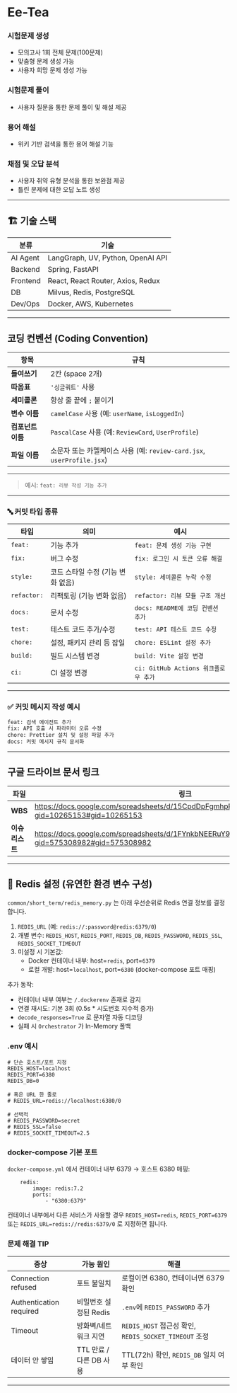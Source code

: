 # Ee-Tea
### 시험문제 생성
- 모의고사 1회 전체 문제(100문제)
- 맞춤형 문제 생성 가능
- 사용자 희망 문제 생성 가능

### 시험문제 풀이
- 사용자 질문을 통한 문제 풀이 및 해설 제공

### 용어 해설
- 위키 기반 검색을 통한 용어 해설 기능

### 채점 및 오답 분석
- 사용자 취약 유형 분석을 통한 보완점 제공
- 틀린 문제에 대한 오답 노트 생성


---

## 🏗️ 기술 스택

| 분류 | 기술 |
|------|------|
| AI Agent | LangGraph, UV, Python, OpenAI API |
| Backend | Spring, FastAPI |
| Frontend | React, React Router, Axios, Redux |
| DB | Milvus, Redis, PostgreSQL |
| Dev/Ops | Docker, AWS, Kubernetes |


---

##  코딩 컨벤션 (Coding Convention)

| 항목 | 규칙 |
|------|------|
| **들여쓰기** | 2칸 (space 2개) |
| **따옴표** | `'싱글쿼트'` 사용 |
| **세미콜론** | 항상 줄 끝에 `;` 붙이기 |
| **변수 이름** | `camelCase` 사용 (예: `userName`, `isLoggedIn`) |
| **컴포넌트 이름** | `PascalCase` 사용 (예: `ReviewCard`, `UserProfile`) |
| **파일 이름** | 소문자 또는 카멜케이스 사용 (예: `review-card.jsx`, `userProfile.jsx`) |

---


> 예시: `feat: 리뷰 작성 기능 추가`

---

### 🔤 커밋 타입 종류

| 타입 | 의미 | 예시 |
|------|------|------|
| `feat:` | 기능 추가 | `feat: 문제 생성 기능 구현` |
| `fix:` | 버그 수정 | `fix: 로그인 시 토큰 오류 해결` |
| `style:` | 코드 스타일 수정 (기능 변화 없음) | `style: 세미콜론 누락 수정` |
| `refactor:` | 리팩토링 (기능 변화 없음) | `refactor: 리뷰 모듈 구조 개선` |
| `docs:` | 문서 수정 | `docs: README에 코딩 컨벤션 추가` |
| `test:` | 테스트 코드 추가/수정 | `test: API 테스트 코드 수정` |
| `chore:` | 설정, 패키지 관리 등 잡일 | `chore: ESLint 설정 추가` |
| `build:` | 빌드 시스템 변경 | `build: Vite 설정 변경` |
| `ci:` | CI 설정 변경 | `ci: GitHub Actions 워크플로우 추가` |

---

### ✅ 커밋 메시지 작성 예시

```bash
feat: 검색 에이전트 추가
fix: API 호출 시 파라미터 오류 수정
chore: Prettier 설치 및 설정 파일 추가
docs: 커밋 메시지 규칙 문서화
```
---

## 구글 드라이브 문서 링크

| 파일 | 링크 |
|-----|-----|
| **WBS** | https://docs.google.com/spreadsheets/d/15CpdDpFgmhpRz0SvhkaE3jrHX7b2lLZL/edit?gid=10265153#gid=10265153 |
| **이슈리스트** | https://docs.google.com/spreadsheets/d/1FYnkbNEERuY9K436zcLwGOSl8Z7tKNhx/edit?gid=575308982#gid=575308982 |

---

## 🧩 Redis 설정 (유연한 환경 변수 구성)

`common/short_term/redis_memory.py` 는 아래 우선순위로 Redis 연결 정보를 결정합니다.

1. `REDIS_URL` (예: `redis://:password@redis:6379/0`)
2. 개별 변수: `REDIS_HOST`, `REDIS_PORT`, `REDIS_DB`, `REDIS_PASSWORD`, `REDIS_SSL`, `REDIS_SOCKET_TIMEOUT`
3. 미설정 시 기본값:
	 - Docker 컨테이너 내부: host=`redis`, port=`6379`
	 - 로컬 개발: host=`localhost`, port=`6380` (docker-compose 포트 매핑)

추가 동작:
- 컨테이너 내부 여부는 `/.dockerenv` 존재로 감지
- 연결 재시도: 기본 3회 (0.5s * 시도번호 지수적 증가)
- `decode_responses=True` 로 문자열 자동 디코딩
- 실패 시 `Orchestrator` 가 In-Memory 폴백

### .env 예시
```
# 단순 호스트/포트 지정
REDIS_HOST=localhost
REDIS_PORT=6380
REDIS_DB=0

# 혹은 URL 한 줄로
# REDIS_URL=redis://localhost:6380/0

# 선택적
# REDIS_PASSWORD=secret
# REDIS_SSL=false
# REDIS_SOCKET_TIMEOUT=2.5
```

### docker-compose 기본 포트
`docker-compose.yml` 에서 컨테이너 내부 6379 → 호스트 6380 매핑:
```
	redis:
		image: redis:7.2
		ports:
			- "6380:6379"
```
컨테이너 내부에서 다른 서비스가 사용할 경우 `REDIS_HOST=redis`, `REDIS_PORT=6379` 또는 `REDIS_URL=redis://redis:6379/0` 로 지정하면 됩니다.

### 문제 해결 TIP
| 증상 | 가능 원인 | 해결 |
|------|-----------|------|
| Connection refused | 포트 불일치 | 로컬이면 6380, 컨테이너면 6379 확인 |
| Authentication required | 비밀번호 설정된 Redis | `.env`에 `REDIS_PASSWORD` 추가 |
| Timeout | 방화벽/네트워크 지연 | `REDIS_HOST` 접근성 확인, `REDIS_SOCKET_TIMEOUT` 조정 |
| 데이터 안 쌓임 | TTL 만료 / 다른 DB 사용 | TTL(72h) 확인, `REDIS_DB` 일치 여부 확인 |

---
